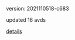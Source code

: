 version: 2021110518-c683

updated 16 avds

[details](https://github.com/0x74f917491bfa7ebfa379/ali_avd_db/blob/master/change_log/2021/11/05/18/c683.txt)